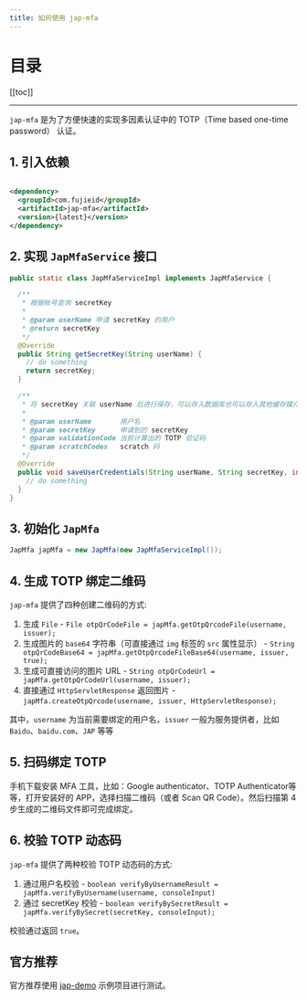 ```yaml
---
title: 如何使用 jap-mfa
---
```


# 目录

[[toc]]

----

`jap-mfa` 是为了方便快速的实现多因素认证中的 TOTP（Time based one-time password） 认证。

## 1. 引入依赖

```xml

<dependency>
  <groupId>com.fujieid</groupId>
  <artifactId>jap-mfa</artifactId>
  <version>{latest}</version>
</dependency>
```

## 2. 实现 `JapMfaService` 接口

```java
public static class JapMfaServiceImpl implements JapMfaService {

  /**
   * 根据帐号查询 secretKey
   *
   * @param userName 申请 secretKey 的用户
   * @return secretKey
   */
  @Override
  public String getSecretKey(String userName) {
    // do something 
    return secretKey;
  }

  /**
   * 将 secretKey 关联 userName 后进行保存，可以存入数据库也可以存入其他缓存媒介中
   *
   * @param userName       用户名
   * @param secretKey      申请到的 secretKey
   * @param validationCode 当前计算出的 TOTP 验证码
   * @param scratchCodes   scratch 码
   */
  @Override
  public void saveUserCredentials(String userName, String secretKey, int validationCode, List<Integer> scratchCodes) {
    // do something 
  }
}
```

## 3. 初始化 `JapMfa`

```java
JapMfa japMfa = new JapMfa(new JapMfaServiceImpl());
```

## 4. 生成 TOTP 绑定二维码

`jap-mfa` 提供了四种创建二维码的方式:

1. 生成 `File` - `File otpQrCodeFile = japMfa.getOtpQrcodeFile(username, issuer);`
2. 生成图片的 `base64` 字符串（可直接通过 `img` 标签的 `src` 属性显示） - `String otpQrCodeBase64 = japMfa.getOtpQrcodeFileBase64(username, issuer, true);`
3. 生成可直接访问的图片 URL - `String otpQrCodeUrl = japMfa.getOtpQrCodeUrl(username, issuer);`
4. 直接通过 `HttpServletResponse` 返回图片 - `japMfa.createOtpQrcode(username, issuer, HttpServletResponse);`

其中，`username` 为当前需要绑定的用户名，`issuer` 一般为服务提供者，比如 `Baidu`、`baidu.com`、`JAP` 等等

## 5. 扫码绑定 TOTP

手机下载安装 MFA 工具，比如：Google authenticator、TOTP Authenticator等等，打开安装好的 APP，选择扫描二维码（或者 Scan QR Code）。然后扫描第 4 步生成的二维码文件即可完成绑定。

## 6. 校验 TOTP 动态码

`jap-mfa` 提供了两种校验 TOTP 动态码的方式:

1. 通过用户名校验 - `boolean verifyByUsernameResult = japMfa.verifyByUsername(username, consoleInput)`
2. 通过 secretKey 校验 - `boolean verifyBySecretResult = japMfa.verifyBySecret(secretKey, consoleInput);`

校验通过返回 `true`。


## 官方推荐

官方推荐使用 [jap-demo](https://gitee.com/fujieid/jap-demo) 示例项目进行测试。